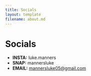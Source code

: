 ```yaml
---
title: Socials
layout: template
filename: about.md
---
```



# Socials

- <strong>INSTA:</strong> luke.manners<br>
- <strong>SNAP:</strong> mannersluke<br>
- <strong>EMAIL:</strong> mannersluke05@gmail.com<br>

